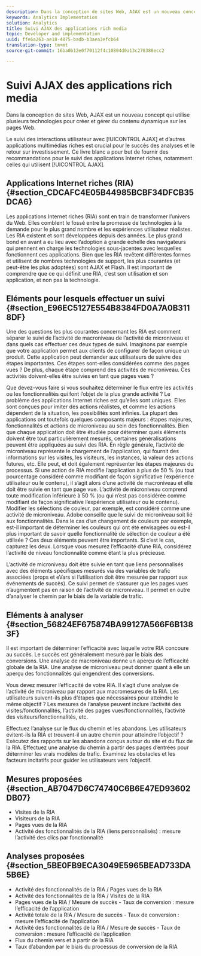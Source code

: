 ```yaml
---
description: Dans la conception de sites Web, AJAX est un nouveau concept qui utilise plusieurs technologies pour créer et gérer du contenu dynamique sur les pages Web.
keywords: Analytics Implementation
solution: Analytics
title: Suivi AJAX des applications rich media
topic: Developer and implementation
uuid: ffe6a263-ae18-4875-badb-b3aea3efcb64
translation-type: tm+mt
source-git-commit: 16ba0b12e0f70112f4c10804d0a13c278388ecc2

---
```



# Suivi AJAX des applications rich media

Dans la conception de sites Web, AJAX est un nouveau concept qui utilise plusieurs technologies pour créer et gérer du contenu dynamique sur les pages Web.

Le suivi des interactions utilisateur avec [!UICONTROL AJAX] et d’autres applications multimédias riches est crucial pour le succès des analyses et le retour sur investissement. Ce livre blanc a pour but de fournir des recommandations pour le suivi des applications Internet riches, notamment celles qui utilisent [!UICONTROL AJAX].

## Applications Internet riches (RIA) {#section_CDCAFC4E05B44985BCBF34DFCB35DCA6}

Les applications Internet riches (RIA) sont en train de transformer l’univers du Web. Elles comblent le fossé entre la promesse de technologies à la demande pour le plus grand nombre et les expériences utilisateur réalistes. Les RIA existent et sont développées depuis des années. Le plus grand bond en avant a eu lieu avec l’adoption à grande échelle des navigateurs qui prennent en charge les technologies sous-jacentes avec lesquelles fonctionnent ces applications. Bien que les RIA revêtent différentes formes et utilisent de nombres technologies de support, les plus courantes (et peut-être les plus adoptées) sont AJAX et Flash. Il est important de comprendre que ce qui définit une RIA, c’est son utilisation et son application, et non pas la technologie.

## Eléments pour lesquels effectuer un suivi {#section_E96EC5127E554B8384FD0A7A0B3118DF}

Une des questions les plus courantes concernant les RIA est comment séparer le suivi de l’activité de macroniveau de l’activité de microniveau et dans quels cas effectuer ces deux types de suivi. Imaginons par exemple que votre application permet aux clients de configurer de façon unique un produit. Cette application peut demander aux utilisateurs de suivre des étapes importantes. Ces étapes sont-elles considérées comme des pages vues ? De plus, chaque étape comprend des activités de microniveau. Ces activités doivent-elles être suivies en tant que pages vues ?

Que devez-vous faire si vous souhaitez déterminer le flux entre les activités ou les fonctionnalités qui font l’objet de la plus grande activité ? Le problème des applications Internet riches est qu’elles sont uniques. Elles sont conçues pour imiter des actions réalistes, et comme les actions dépendent de la situation, les possibilités sont infinies. La plupart des applications ont toutefois quelques composants majeurs : étapes majeures, fonctionnalités et actions de microniveau au sein des fonctionnalités. Bien que chaque application doit être étudiée pour déterminer quels éléments doivent être tout particulièrement mesurés, certaines généralisations peuvent être appliquées au suivi des RIA.
En règle générale, l’activité de microniveau représente le chargement de l’application, qui fournit des informations sur les visites, les visiteurs, les instances, la valeur des actions futures, etc. Elle peut, et doit également représenter les étapes majeures du processus. Si une action de RIA modifie l’application à plus de 50 % (ou tout pourcentage considéré comme modifiant de façon significative l’expérience utilisateur ou le contenu), il s’agit alors d’une activité de macroniveau et elle doit être suivie en tant que page vue. L’activité de microniveau comprend toute modification inférieure à 50 % (ou qui n’est pas considérée comme modifiant de façon significative l’expérience utilisateur ou le contenu). Modifier les sélections de couleur, par exemple, est considéré comme une activité de microniveau. Adobe conseille que le suivi de microniveau soit lié aux fonctionnalités. Dans le cas d’un changement de couleurs par exemple, est-il important de déterminer les couleurs qui ont été envisagées ou est-il plus important de savoir quelle fonctionnalité de sélection de couleur a été utilisée ? Ces deux éléments peuvent être importants. Si c’est le cas, capturez les deux. Lorsque vous mesurez l’efficacité d’une RIA, considérez l’activité de niveau fonctionnalité comme étant la plus précieuse.

L’activité de microniveau doit être suivie en tant que liens personnalisés avec des éléments spécifiques mesurés via des variables de trafic associées (props et eVars si l’utilisation doit être mesurée par rapport aux événements de succès). Ce suivi permet de s’assurer que les pages vues n’augmentent pas en raison de l’activité de microniveau. Il permet en outre d’analyser le chemin par le biais de la variable de trafic.

## Eléments à analyser {#section_56824EF675874BA99127A566F6B1383F}

Il est important de déterminer l’efficacité avec laquelle votre RIA concoure au succès. Le succès est généralement mesuré par le biais des conversions. Une analyse de macroniveau donne un aperçu de l’efficacité globale de la RIA. Une analyse de microniveau peut donner quant à elle un aperçu des fonctionnalités qui engendrent des conversions.

Vous devez mesurer l’efficacité de votre RIA. Il s’agit d’une analyse de l’activité de microniveau par rapport aux macromesures de la RIA. Les utilisateurs suivent-ils plus d’étapes que nécessaires pour atteindre le même objectif ? Les mesures de l’analyse peuvent inclure l’activité des visites/fonctionnalités, l’activité des pages vues/fonctionnalités, l’activité des visiteurs/fonctionnalités, etc.

Effectuez l’analyse sur le flux du chemin et les abandons. Les utilisateurs évitent-ils la RIA et trouvent-il un autre chemin pour atteindre l’objectif ? Exécutez des rapports sur les abandons conçus autour du site et du flux de la RIA. Effectuez une analyse du chemin à partir des pages d’entrées pour déterminer les vrais modèles de trafic. Examinez les obstacles et les facteurs incitatifs pour guider les utilisateurs vers l’objectif.

## Mesures proposées {#section_AB7047D6C74740C6B6E47ED93602DB07}

* Visites de la RIA
* Visiteurs de la RIA
* Pages vues de la RIA
* Activité des fonctionnalités de la RIA (liens personnalisés) : mesure l’activité des clics par fonctionnalité

## Analyses proposées {#section_5BE0FB9ECA3049E5965BEAD733DA5B6E}

* Activité des fonctionnalités de la RIA / Pages vues de la RIA
* Activité des fonctionnalités de la RIA / Visites de la RIA
* Pages vues de la RIA / Mesure de succès - Taux de conversion : mesure l’efficacité de l’application
* Activité totale de la RIA / Mesure de succès - Taux de conversion : mesure l’efficacité de l’application
* Activité des fonctionnalités de la RIA / Mesure de succès - Taux de conversion : mesure l’efficacité de l’application
* Flux du chemin vers et à partir de la RIA
* Taux d’abandon par le biais du processus de conversion de la RIA


